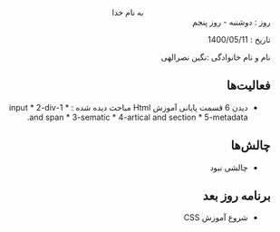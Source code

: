 <div dir="rtl" align="center">
به نام خدا
</div>
<div dir="rtl" align="right">
روز : دوشنبه - روز پنجم

تاریخ : 1400/05/11

نام و نام خانوادگی :نگین نصرالهی

## فعالیت‌ها
* دیدن 6 قسمت پایانی آموزش Html
  مباحث دیده شده :
              *  1-input
              *  2-div and span
              *  3-sematic
              *  4-artical and section
              *  5-metadata.
## چالش‌ها
* چالشی نبود
## برنامه روز بعد
* شروع آموزش CSS
</div>

